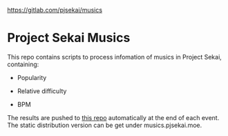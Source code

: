 https://gitlab.com/pjsekai/musics

# Project Sekai Musics

This repo contains scripts to process infomation of musics in Project Sekai, containing:

* Popularity

* Relative difficulty

* BPM

The results are pushed to [this repo](https://gitlab.com/pjsekai/database/musics) automatically at the end of each event. The static distribution version can be get under musics.pjsekai.moe. 

